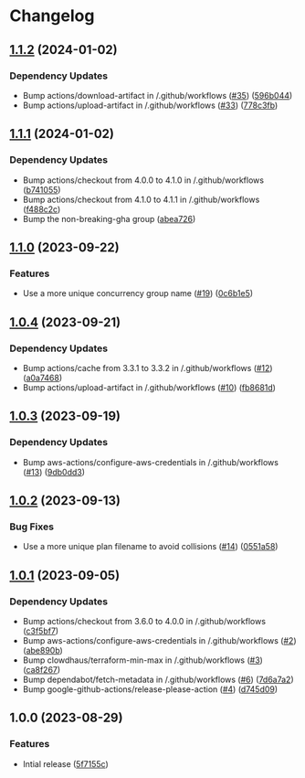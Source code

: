 # Changelog

## [1.1.2](https://github.com/oslokommune/reusable-terraform-plan-apply/compare/v1.1.1...v1.1.2) (2024-01-02)


### Dependency Updates

* Bump actions/download-artifact in /.github/workflows ([#35](https://github.com/oslokommune/reusable-terraform-plan-apply/issues/35)) ([596b044](https://github.com/oslokommune/reusable-terraform-plan-apply/commit/596b044d65f2a65485848f45fafac7b58a77bbad))
* Bump actions/upload-artifact in /.github/workflows ([#33](https://github.com/oslokommune/reusable-terraform-plan-apply/issues/33)) ([778c3fb](https://github.com/oslokommune/reusable-terraform-plan-apply/commit/778c3fbfe244b465def76ffd3f1f1fdfd379f5a7))

## [1.1.1](https://github.com/oslokommune/reusable-terraform-plan-apply/compare/v1.1.0...v1.1.1) (2024-01-02)


### Dependency Updates

* Bump actions/checkout from 4.0.0 to 4.1.0 in /.github/workflows ([b741055](https://github.com/oslokommune/reusable-terraform-plan-apply/commit/b741055549eee940f99b3977826bd0ed91815cdf))
* Bump actions/checkout from 4.1.0 to 4.1.1 in /.github/workflows ([f488c2c](https://github.com/oslokommune/reusable-terraform-plan-apply/commit/f488c2ca5c8da5224363a9b45450975847710e2e))
* Bump the non-breaking-gha group ([abea726](https://github.com/oslokommune/reusable-terraform-plan-apply/commit/abea72648e8dc3787fd99bb6bf831e33146c6536))

## [1.1.0](https://github.com/oslokommune/reusable-terraform-plan-apply/compare/v1.0.4...v1.1.0) (2023-09-22)


### Features

* Use a more unique concurrency group name ([#19](https://github.com/oslokommune/reusable-terraform-plan-apply/issues/19)) ([0c6b1e5](https://github.com/oslokommune/reusable-terraform-plan-apply/commit/0c6b1e5e8c72bcf7a3121cbe90eefe59fe0d5cef))

## [1.0.4](https://github.com/oslokommune/reusable-terraform-plan-apply/compare/v1.0.3...v1.0.4) (2023-09-21)


### Dependency Updates

* Bump actions/cache from 3.3.1 to 3.3.2 in /.github/workflows ([#12](https://github.com/oslokommune/reusable-terraform-plan-apply/issues/12)) ([a0a7468](https://github.com/oslokommune/reusable-terraform-plan-apply/commit/a0a7468124bf10b97e70b1ef78177015dd65b8ad))
* Bump actions/upload-artifact in /.github/workflows ([#10](https://github.com/oslokommune/reusable-terraform-plan-apply/issues/10)) ([fb8681d](https://github.com/oslokommune/reusable-terraform-plan-apply/commit/fb8681dbadaf03f5a35dc3d2132e24cec078ea37))

## [1.0.3](https://github.com/oslokommune/reusable-terraform-plan-apply/compare/v1.0.2...v1.0.3) (2023-09-19)


### Dependency Updates

* Bump aws-actions/configure-aws-credentials in /.github/workflows ([#13](https://github.com/oslokommune/reusable-terraform-plan-apply/issues/13)) ([9db0dd3](https://github.com/oslokommune/reusable-terraform-plan-apply/commit/9db0dd3e4f748c94621dc2003a7d658afc883980))

## [1.0.2](https://github.com/oslokommune/reusable-terraform-plan-apply/compare/v1.0.1...v1.0.2) (2023-09-13)


### Bug Fixes

* Use a more unique plan filename to avoid collisions ([#14](https://github.com/oslokommune/reusable-terraform-plan-apply/issues/14)) ([0551a58](https://github.com/oslokommune/reusable-terraform-plan-apply/commit/0551a5839b6adcbfe877c5699d1cceeb2fc739b1))

## [1.0.1](https://github.com/oslokommune/reusable-terraform-plan-apply/compare/v1.0.0...v1.0.1) (2023-09-05)


### Dependency Updates

* Bump actions/checkout from 3.6.0 to 4.0.0 in /.github/workflows ([c3f5bf7](https://github.com/oslokommune/reusable-terraform-plan-apply/commit/c3f5bf7c206d812979338765beec45e72cd42b7d))
* Bump aws-actions/configure-aws-credentials in /.github/workflows ([#2](https://github.com/oslokommune/reusable-terraform-plan-apply/issues/2)) ([abe890b](https://github.com/oslokommune/reusable-terraform-plan-apply/commit/abe890b32905857b686c589e34026d07ff14739b))
* Bump clowdhaus/terraform-min-max in /.github/workflows ([#3](https://github.com/oslokommune/reusable-terraform-plan-apply/issues/3)) ([ca8f267](https://github.com/oslokommune/reusable-terraform-plan-apply/commit/ca8f267392bc9053dc2d05d1db673a8958df86cd))
* Bump dependabot/fetch-metadata in /.github/workflows ([#6](https://github.com/oslokommune/reusable-terraform-plan-apply/issues/6)) ([7d6a7a2](https://github.com/oslokommune/reusable-terraform-plan-apply/commit/7d6a7a29c0793da78dc751ee504f51a9aff10eaf))
* Bump google-github-actions/release-please-action ([#4](https://github.com/oslokommune/reusable-terraform-plan-apply/issues/4)) ([d745d09](https://github.com/oslokommune/reusable-terraform-plan-apply/commit/d745d095f8c43f9c70ba77299df969b6808aa720))

## 1.0.0 (2023-08-29)


### Features

* Intial release ([5f7155c](https://github.com/oslokommune/reusable-terraform-plan-apply/commit/5f7155cb80d054de441a803a0a01a76f15122d26))
